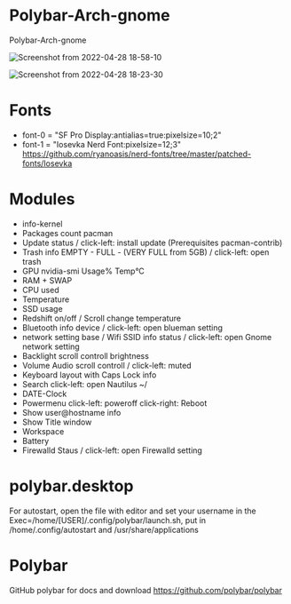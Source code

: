 # Polybar-Arch-gnome
Polybar-Arch-gnome

![Screenshot from 2022-04-28 18-58-10](https://user-images.githubusercontent.com/103053714/165817245-0391f8ab-546c-471b-aacb-9cc1d5ae463f.png)

![Screenshot from 2022-04-28 18-23-30](https://user-images.githubusercontent.com/103053714/165816974-2cf8f10e-921a-42f4-9b99-6a7858e15857.png)

# Fonts 
- font-0 = "SF Pro Display:antialias=true:pixelsize=10;2"
- font-1 = "Iosevka Nerd Font:pixelsize=12;3" https://github.com/ryanoasis/nerd-fonts/tree/master/patched-fonts/Iosevka


# Modules
- info-kernel 
- Packages count pacman
- Update status / click-left: install update (Prerequisites pacman-contrib) 
- Trash info EMPTY - FULL - (VERY FULL from 5GB) /  click-left: open trash 
- GPU nvidia-smi Usage% Temp°C
- RAM + SWAP
- CPU used
- Temperature
- SSD usage 
- Redshift on/off / Scroll change temperature
- Bluetooth info device / click-left: open blueman setting
- network setting base / Wifi SSID info status / click-left: open Gnome network setting
- Backlight scroll controll brightness
- Volume Audio scroll controll / click-left: muted
- Keyboard layout with Caps Lock info
- Search click-left: open Nautilus ~/
- DATE-Clock
- Powermenu click-left: poweroff click-right: Reboot
- Show user@hostname info
- Show Title window
- Workspace
- Battery
- Firewalld Staus / click-left: open Firewalld setting

# polybar.desktop
For autostart, open the file with editor and set your username in the Exec=/home/[USER]/.config/polybar/launch.sh, put in /home/.config/autostart and /usr/share/applications 

# Polybar
GitHub polybar for docs and download https://github.com/polybar/polybar


